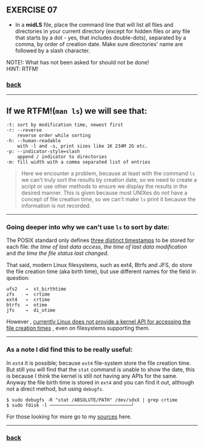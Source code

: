## EXERCISE 07

* In a **midLS** file, place the command line that will list all files and directories in your current directory (except for hidden files or any file that starts by a dot - yes, that includes double-dots), separated by a comma, by order of creation date. Make sure directories' name are followed by a slash character.

NOTE!: What has not been asked for should not be done!\
HINT: RTFM!

### [back](https://github.com/idevHive/42/tree/master/Piscines/C/Day00/files/ex07)

------------------------------------------
## If we RTFM!(`man ls`) we will see that:
```
-t:	sort by modification time, newest first
-r:	--reverse
	reverse order while sorting
-h:	--human-readable
	with -l and -s, print sizes like 1K 234M 2G etc.
-p:	--indicator-style=slash
	append / indicator to directories
-m:	fill width with a comma separated list of entries
```

> Here we encounter a problem, because at least with the command `ls` we can't
truly sort the results by creation date, so we need to create a script or use
other methods to ensure we display the results in the desired manner. This is
given because most UNIXes do not have a concept of file creation time, so we
can't make `ls` print it because the information is not recorded.

------------------------------------------
### Going deeper into why we can't use `ls` to sort by date:

The POSIX standard only defines
[three distinct timestamps](http://pubs.opengroup.org/onlinepubs/9699919799/basedefs/V1_chap04.html)
to be stored for each file: *the time of last data access*, *the time of last
data modification* and *the time the file status last changed*.

That said, modern Linux filesystems, such as ext4, Btrfs and JFS, do store the
file creation time (aka birth time), but use different names for the field in
question:
```
ufs2   →  st_birthtime
zfs    →  crtime
ext4   →  crtime
btrfs  →  otime
jfs    →  di_otime
```
However
, [currently Linux does not provide a kernel API for accessing the file creation times](https://lwn.net/Articles/397442/)
, even on filesystems supporting them.

------------------------------------------
### As a note I did find this to be really useful:

In `ext4` it is possible; because `ext4` file-system store the file creation
time. But still you will find that the `stat` command is unable to show the
date, this is because I think the kernel is still not having any APIs for the
same.
Anyway the file birth time is stored in `ext4` and you can find it out, although
not a direct method, but using `debugfs`.

```
$ sudo debugfs -R "stat /ABSOLUTE/PATH" /dev/sdxX | grep crtime
$ sudo fdisk -l ──────────────────────────────┘
```

For those looking for more go to my [sources](https://unix.stackexchange.com/questions/91197/how-to-find-creation-date-of-file)
here.

------------------------------------------
### [back](https://github.com/idevHive/42/tree/master/Piscines/C/Day00/files/ex07)
